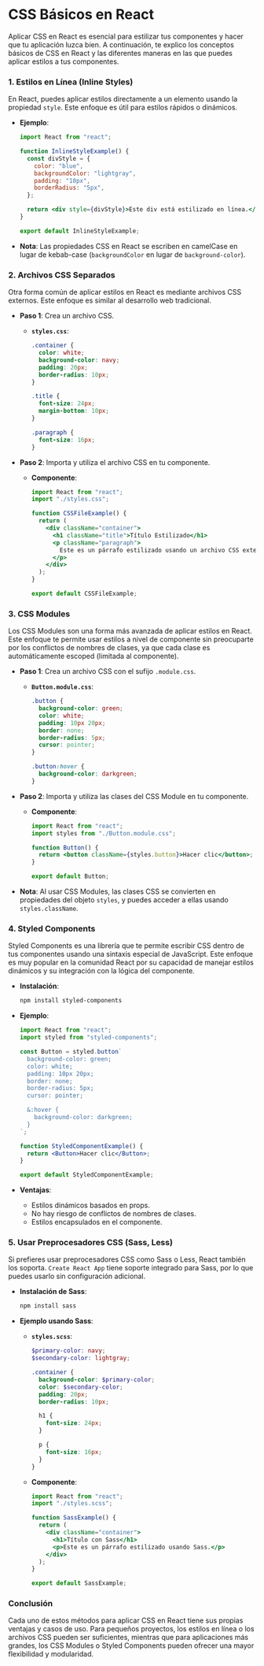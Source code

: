# CSS Básicos en React

Aplicar CSS en React es esencial para estilizar tus componentes y hacer que tu aplicación luzca bien. A continuación, te explico los conceptos básicos de CSS en React y las diferentes maneras en las que puedes aplicar estilos a tus componentes.

### **1. Estilos en Línea (Inline Styles)**

En React, puedes aplicar estilos directamente a un elemento usando la propiedad `style`. Este enfoque es útil para estilos rápidos o dinámicos.

- **Ejemplo**:

  ```jsx
  import React from "react";

  function InlineStyleExample() {
    const divStyle = {
      color: "blue",
      backgroundColor: "lightgray",
      padding: "10px",
      borderRadius: "5px",
    };

    return <div style={divStyle}>Este div está estilizado en línea.</div>;
  }

  export default InlineStyleExample;
  ```

- **Nota**: Las propiedades CSS en React se escriben en camelCase en lugar de kebab-case (`backgroundColor` en lugar de `background-color`).

### **2. Archivos CSS Separados**

Otra forma común de aplicar estilos en React es mediante archivos CSS externos. Este enfoque es similar al desarrollo web tradicional.

- **Paso 1**: Crea un archivo CSS.

  - **`styles.css`**:

    ```css
    .container {
      color: white;
      background-color: navy;
      padding: 20px;
      border-radius: 10px;
    }

    .title {
      font-size: 24px;
      margin-bottom: 10px;
    }

    .paragraph {
      font-size: 16px;
    }
    ```

- **Paso 2**: Importa y utiliza el archivo CSS en tu componente.

  - **Componente**:

    ```jsx
    import React from "react";
    import "./styles.css";

    function CSSFileExample() {
      return (
        <div className="container">
          <h1 className="title">Título Estilizado</h1>
          <p className="paragraph">
            Este es un párrafo estilizado usando un archivo CSS externo.
          </p>
        </div>
      );
    }

    export default CSSFileExample;
    ```

### **3. CSS Modules**

Los CSS Modules son una forma más avanzada de aplicar estilos en React. Este enfoque te permite usar estilos a nivel de componente sin preocuparte por los conflictos de nombres de clases, ya que cada clase es automáticamente escoped (limitada al componente).

- **Paso 1**: Crea un archivo CSS con el sufijo `.module.css`.

  - **`Button.module.css`**:

    ```css
    .button {
      background-color: green;
      color: white;
      padding: 10px 20px;
      border: none;
      border-radius: 5px;
      cursor: pointer;
    }

    .button:hover {
      background-color: darkgreen;
    }
    ```

- **Paso 2**: Importa y utiliza las clases del CSS Module en tu componente.

  - **Componente**:

    ```jsx
    import React from "react";
    import styles from "./Button.module.css";

    function Button() {
      return <button className={styles.button}>Hacer clic</button>;
    }

    export default Button;
    ```

- **Nota**: Al usar CSS Modules, las clases CSS se convierten en propiedades del objeto `styles`, y puedes acceder a ellas usando `styles.className`.

### **4. Styled Components**

Styled Components es una librería que te permite escribir CSS dentro de tus componentes usando una sintaxis especial de JavaScript. Este enfoque es muy popular en la comunidad React por su capacidad de manejar estilos dinámicos y su integración con la lógica del componente.

- **Instalación**:

  ```bash
  npm install styled-components
  ```

- **Ejemplo**:

  ```jsx
  import React from "react";
  import styled from "styled-components";

  const Button = styled.button`
    background-color: green;
    color: white;
    padding: 10px 20px;
    border: none;
    border-radius: 5px;
    cursor: pointer;

    &:hover {
      background-color: darkgreen;
    }
  `;

  function StyledComponentExample() {
    return <Button>Hacer clic</Button>;
  }

  export default StyledComponentExample;
  ```

- **Ventajas**:
  - Estilos dinámicos basados en props.
  - No hay riesgo de conflictos de nombres de clases.
  - Estilos encapsulados en el componente.

### **5. Usar Preprocesadores CSS (Sass, Less)**

Si prefieres usar preprocesadores CSS como Sass o Less, React también los soporta. `Create React App` tiene soporte integrado para Sass, por lo que puedes usarlo sin configuración adicional.

- **Instalación de Sass**:

  ```bash
  npm install sass
  ```

- **Ejemplo usando Sass**:

  - **`styles.scss`**:

    ```scss
    $primary-color: navy;
    $secondary-color: lightgray;

    .container {
      background-color: $primary-color;
      color: $secondary-color;
      padding: 20px;
      border-radius: 10px;

      h1 {
        font-size: 24px;
      }

      p {
        font-size: 16px;
      }
    }
    ```

  - **Componente**:

    ```jsx
    import React from "react";
    import "./styles.scss";

    function SassExample() {
      return (
        <div className="container">
          <h1>Título con Sass</h1>
          <p>Este es un párrafo estilizado usando Sass.</p>
        </div>
      );
    }

    export default SassExample;
    ```

### **Conclusión**

Cada uno de estos métodos para aplicar CSS en React tiene sus propias ventajas y casos de uso. Para pequeños proyectos, los estilos en línea o los archivos CSS pueden ser suficientes, mientras que para aplicaciones más grandes, los CSS Modules o Styled Components pueden ofrecer una mayor flexibilidad y modularidad.
